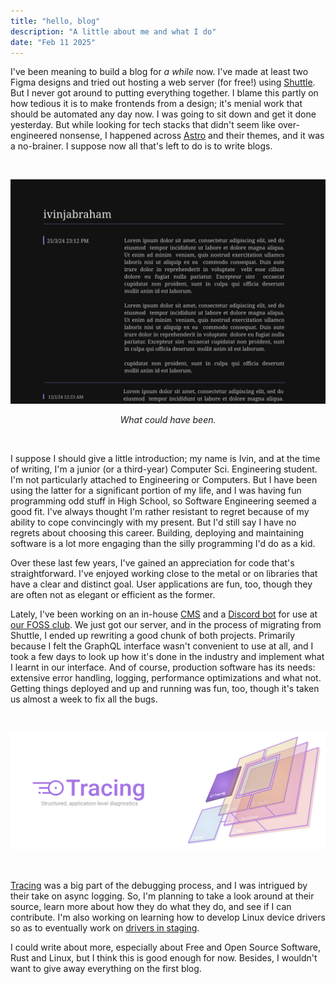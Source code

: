 ```yaml
---
title: "hello, blog"
description: "A little about me and what I do"
date: "Feb 11 2025"
---
```

I've been meaning to build a blog for _a while_ now. I've made at least two Figma designs and tried out hosting a web server (for free!) using [Shuttle](https://www.shuttle.dev/). But I never got around to putting everything together. I blame this partly on how tedious it is to make frontends from a design; it's menial work that should be automated any day now. I was going to sit down and get it done yesterday. But while looking for tech stacks that didn't seem like over-engineered nonsense, I happened across [Astro](https://astro.build/) and their themes, and it was a no-brainer. I suppose now all that's left to do is to write blogs.

<br>

![Figma Design](./figma.jpg)
<div style="text-align: center;">
  <p><em>What could have been.</em></p>
</div>

<br>

I suppose I should give a little introduction; my name is Ivin, and at the time of writing, I'm a junior (or a third-year) Computer Sci. Engineering student. I'm not particularly attached to Engineering or Computers. But I have been using the latter for a significant portion of my life, and I was having fun programming odd stuff in High School, so Software Engineering seemed a good fit. I've always thought I'm rather resistant to regret because of my ability to cope convincingly with my present. But I'd still say I have no regrets about choosing this career. Building, deploying and maintaining software is a lot more engaging than the silly programming I'd do as a kid.

Over these last few years, I've gained an appreciation for code that's straightforward. I've enjoyed working close to the metal or on libraries that have a clear and distinct goal. User applications are fun, too, though they are often not as elegant or efficient as the former. 

Lately, I've been working on an in-house [CMS](https://github.com/amfoss/root) and a [Discord bot](https://github.com/amfoss/amd) for use at [our FOSS club](http://amfoss.in/). We just got our server, and in the process of migrating from Shuttle, I ended up rewriting a good chunk of both projects. Primarily because I felt the GraphQL interface wasn't convenient to use at all, and I took a few days to look up how it's done in the industry and implement what I learnt in our interface. And of course, production software has its needs: extensive error handling, logging, performance optimizations and what not. Getting things deployed and up and running was fun, too, though it's taken us almost a week to fix all the bugs.

<br>

![Tracing](https://raw.githubusercontent.com/tokio-rs/tracing/master/assets/splash.svg)

<br>

[Tracing](https://crates.io/crates/tracing) was a big part of the debugging process, and I was intrigued by their take on async logging. So, I'm planning to take a look around at their source, learn more about how they do what they do, and see if I can contribute. I'm also working on learning how to develop Linux device drivers so as to eventually work on [drivers in staging](https://lwn.net/Articles/324279/).

I could write about more, especially about Free and Open Source Software, Rust and Linux, but I think this is good enough for now. Besides, I wouldn't want to give away everything on the first blog.
